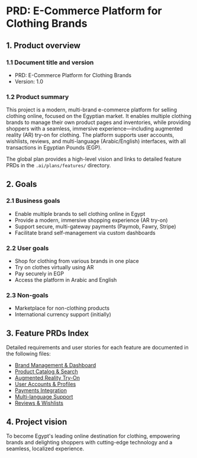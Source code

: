 # PRD: E-Commerce Platform for Clothing Brands

## 1. Product overview

### 1.1 Document title and version
- PRD: E-Commerce Platform for Clothing Brands
- Version: 1.0

### 1.2 Product summary

This project is a modern, multi-brand e-commerce platform for selling clothing online, focused on the Egyptian market. It enables multiple clothing brands to manage their own product pages and inventories, while providing shoppers with a seamless, immersive experience—including augmented reality (AR) try-on for clothing. The platform supports user accounts, wishlists, reviews, and multi-language (Arabic/English) interfaces, with all transactions in Egyptian Pounds (EGP).

The global plan provides a high-level vision and links to detailed feature PRDs in the `.ai/plans/features/` directory.

## 2. Goals

### 2.1 Business goals
- Enable multiple brands to sell clothing online in Egypt
- Provide a modern, immersive shopping experience (AR try-on)
- Support secure, multi-gateway payments (Paymob, Fawry, Stripe)
- Facilitate brand self-management via custom dashboards

### 2.2 User goals
- Shop for clothing from various brands in one place
- Try on clothes virtually using AR
- Pay securely in EGP
- Access the platform in Arabic and English

### 2.3 Non-goals
- Marketplace for non-clothing products
- International currency support (initially)

## 3. Feature PRDs Index

Detailed requirements and user stories for each feature are documented in the following files:

- [Brand Management & Dashboard](features/brand-management-plan.md)
- [Product Catalog & Search](features/product-catalog-plan.md)
- [Augmented Reality Try-On](features/ar-tryon-plan.md)
- [User Accounts & Profiles](features/user-accounts-plan.md)
- [Payments Integration](features/payments-plan.md)
- [Multi-language Support](features/multilanguage-plan.md)
- [Reviews & Wishlists](features/reviews-wishlists-plan.md)

## 4. Project vision

To become Egypt's leading online destination for clothing, empowering brands and delighting shoppers with cutting-edge technology and a seamless, localized experience. 